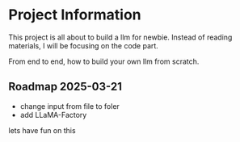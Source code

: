 # Project Information
This project is all about to build a llm for newbie.
Instead of reading materials, I will be focusing on the code part.

From end to end, how to build your own llm from scratch.

## Roadmap 2025-03-21

* change input from file to foler
* add LLaMA-Factory

lets have fun on this